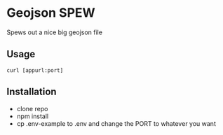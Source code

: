Geojson SPEW
============

Spews out a nice big geojson file

## Usage

```
curl [appurl:port]
```

## Installation

- clone repo
- npm install
- cp .env-example to .env and change the PORT to whatever you want
